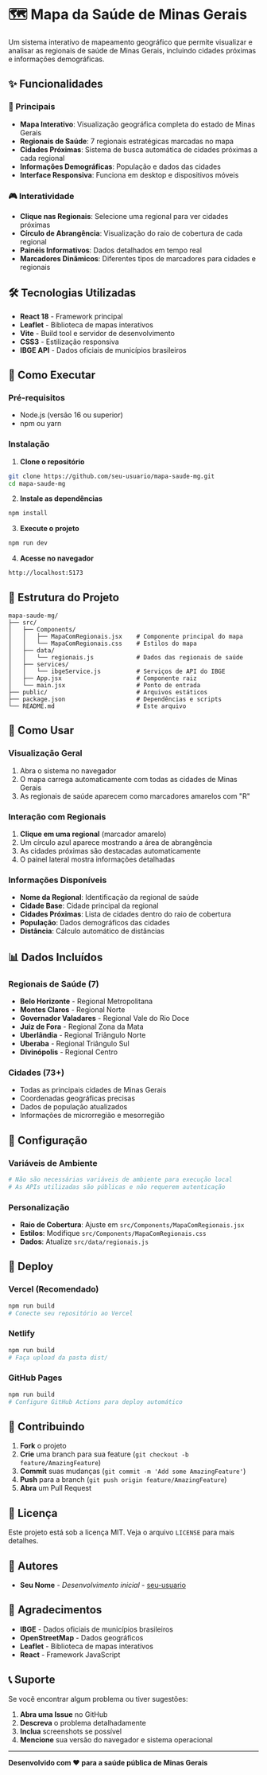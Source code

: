 # 🗺️ Mapa da Saúde de Minas Gerais

Um sistema interativo de mapeamento geográfico que permite visualizar e analisar as regionais de saúde de Minas Gerais, incluindo cidades próximas e informações demográficas.

## ✨ Funcionalidades

### 🎯 Principais
- **Mapa Interativo**: Visualização geográfica completa do estado de Minas Gerais
- **Regionais de Saúde**: 7 regionais estratégicas marcadas no mapa
- **Cidades Próximas**: Sistema de busca automática de cidades próximas a cada regional
- **Informações Demográficas**: População e dados das cidades
- **Interface Responsiva**: Funciona em desktop e dispositivos móveis

### 🎮 Interatividade
- **Clique nas Regionais**: Selecione uma regional para ver cidades próximas
- **Círculo de Abrangência**: Visualização do raio de cobertura de cada regional
- **Painéis Informativos**: Dados detalhados em tempo real
- **Marcadores Dinâmicos**: Diferentes tipos de marcadores para cidades e regionais

## 🛠️ Tecnologias Utilizadas

- **React 18** - Framework principal
- **Leaflet** - Biblioteca de mapas interativos
- **Vite** - Build tool e servidor de desenvolvimento
- **CSS3** - Estilização responsiva
- **IBGE API** - Dados oficiais de municípios brasileiros

## 🚀 Como Executar

### Pré-requisitos
- Node.js (versão 16 ou superior)
- npm ou yarn

### Instalação

1. **Clone o repositório**
```bash
git clone https://github.com/seu-usuario/mapa-saude-mg.git
cd mapa-saude-mg
```

2. **Instale as dependências**
```bash
npm install
```

3. **Execute o projeto**
```bash
npm run dev
```

4. **Acesse no navegador**
```
http://localhost:5173
```

## 📁 Estrutura do Projeto

```
mapa-saude-mg/
├── src/
│   ├── Components/
│   │   ├── MapaComRegionais.jsx    # Componente principal do mapa
│   │   └── MapaComRegionais.css    # Estilos do mapa
│   ├── data/
│   │   └── regionais.js            # Dados das regionais de saúde
│   ├── services/
│   │   └── ibgeService.js          # Serviços de API do IBGE
│   ├── App.jsx                     # Componente raiz
│   └── main.jsx                    # Ponto de entrada
├── public/                         # Arquivos estáticos
├── package.json                    # Dependências e scripts
└── README.md                       # Este arquivo
```

## 🎯 Como Usar

### Visualização Geral
1. Abra o sistema no navegador
2. O mapa carrega automaticamente com todas as cidades de Minas Gerais
3. As regionais de saúde aparecem como marcadores amarelos com "R"

### Interação com Regionais
1. **Clique em uma regional** (marcador amarelo)
2. Um círculo azul aparece mostrando a área de abrangência
3. As cidades próximas são destacadas automaticamente
4. O painel lateral mostra informações detalhadas

### Informações Disponíveis
- **Nome da Regional**: Identificação da regional de saúde
- **Cidade Base**: Cidade principal da regional
- **Cidades Próximas**: Lista de cidades dentro do raio de cobertura
- **População**: Dados demográficos das cidades
- **Distância**: Cálculo automático de distâncias

## 📊 Dados Incluídos

### Regionais de Saúde (7)
- **Belo Horizonte** - Regional Metropolitana
- **Montes Claros** - Regional Norte
- **Governador Valadares** - Regional Vale do Rio Doce
- **Juiz de Fora** - Regional Zona da Mata
- **Uberlândia** - Regional Triângulo Norte
- **Uberaba** - Regional Triângulo Sul
- **Divinópolis** - Regional Centro

### Cidades (73+)
- Todas as principais cidades de Minas Gerais
- Coordenadas geográficas precisas
- Dados de população atualizados
- Informações de microrregião e mesorregião

## 🔧 Configuração

### Variáveis de Ambiente
```bash
# Não são necessárias variáveis de ambiente para execução local
# As APIs utilizadas são públicas e não requerem autenticação
```

### Personalização
- **Raio de Cobertura**: Ajuste em `src/Components/MapaComRegionais.jsx`
- **Estilos**: Modifique `src/Components/MapaComRegionais.css`
- **Dados**: Atualize `src/data/regionais.js`

## 🚀 Deploy

### Vercel (Recomendado)
```bash
npm run build
# Conecte seu repositório ao Vercel
```

### Netlify
```bash
npm run build
# Faça upload da pasta dist/
```

### GitHub Pages
```bash
npm run build
# Configure GitHub Actions para deploy automático
```

## 🤝 Contribuindo

1. **Fork** o projeto
2. **Crie** uma branch para sua feature (`git checkout -b feature/AmazingFeature`)
3. **Commit** suas mudanças (`git commit -m 'Add some AmazingFeature'`)
4. **Push** para a branch (`git push origin feature/AmazingFeature`)
5. **Abra** um Pull Request

## 📝 Licença

Este projeto está sob a licença MIT. Veja o arquivo `LICENSE` para mais detalhes.

## 👥 Autores

- **Seu Nome** - *Desenvolvimento inicial* - [seu-usuario](https://github.com/seu-usuario)

## 🙏 Agradecimentos

- **IBGE** - Dados oficiais de municípios brasileiros
- **OpenStreetMap** - Dados geográficos
- **Leaflet** - Biblioteca de mapas interativos
- **React** - Framework JavaScript

## 📞 Suporte

Se você encontrar algum problema ou tiver sugestões:

1. **Abra uma Issue** no GitHub
2. **Descreva** o problema detalhadamente
3. **Inclua** screenshots se possível
4. **Mencione** sua versão do navegador e sistema operacional

---

**Desenvolvido com ❤️ para a saúde pública de Minas Gerais**
